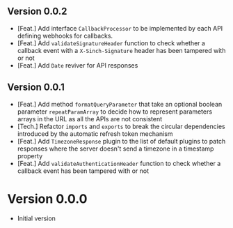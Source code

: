 ## Version 0.0.2

 - [Feat.] Add interface `CallbackProcessor` to be implemented by each API defining webhooks for callbacks.
 - [Feat.] Add `validateSignatureHeader` function to check whether a callback event with a `X-Sinch-Signature` header has been tampered with or not
 - [Feat.] Add `Date` reviver for API responses

## Version 0.0.1

 - [Feat.] Add method `formatQueryParameter` that take an optional boolean parameter `repeatParamArray` to decide how to represent parameters arrays in the URL as all the APIs are not consistent
 - [Tech.] Refactor `imports` and `exports` to break the circular dependencies introduced by the automatic refresh token mechanism
 - [Feat.] Add `TimezoneResponse` plugin to the list of default plugins to patch responses where the server doesn't send a timezone in a timestamp property
 - [Feat.] Add `validateAuthenticationHeader` function to check whether a callback event has been tampered with or not

# Version 0.0.0

- Initial version
